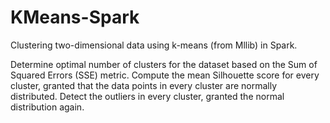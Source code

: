 # KMeans-Spark
Clustering two-dimensional data using k-means (from Mllib) in Spark. 

Determine optimal number of clusters for the dataset based on the Sum of Squared Errors (SSE) metric. 
Compute the mean Silhouette score for every cluster, granted that the data points in every cluster are normally distributed.
Detect the outliers in every cluster, granted the normal distribution again.
